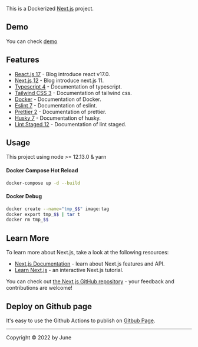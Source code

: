 This is a Dockerized [Next.js](https://nextjs.org/) project.

## Demo

You can check [demo](https://next-typescript-tailwind-starter.vercel.app/)

## Features

- [React.js 17](https://reactjs.org/blog/2020/10/20/react-v17.html) - Blog introduce react v17.0.
- [Next.js 12](https://nextjs.org/blog/next-12) - Blog introduce next.js 11.
- [Typescript 4](https://www.typescriptlang.org/) - Documentation of typescript.
- [Tailwind CSS 3](https://tailwindcss.com/docs/) - Documentation of tailwind css.
- [Docker](https://docs.docker.com/) - Documentation of Docker.
- [Eslint 7](https://eslint.org/docs/user-guide/getting-started) - Documentation of eslint.
- [Prettier 2](https://prettier.io/docs/en/index.html) - Documentation of prettier.
- [Husky 7](https://typicode.github.io/husky/#/) - Documentation of husky.
- [Lint Staged 12](https://github.com/okonet/lint-staged) - Documentation of lint staged.

## Usage

This project using node >= 12.13.0 & yarn

#### Docker Compose Hot Reload

```bash
docker-compose up -d --build
```

#### Docker Debug

```bash
docker create --name="tmp_$$" image:tag
docker export tmp_$$ | tar t
docker rm tmp_$$
```


## Learn More

To learn more about Next.js, take a look at the following resources:

- [Next.js Documentation](https://nextjs.org/docs) - learn about Next.js features and API.
- [Learn Next.js](https://nextjs.org/learn) - an interactive Next.js tutorial.

You can check out [the Next.js GitHub repository](https://github.com/vercel/next.js/) - your feedback and contributions are welcome!

## Deploy on Github page

It's easy to use the Github Actions to publish on [Gitbub Page](https://vercel.com/new?utm_medium=default-template&filter=next.js&utm_source=create-next-app&utm_campaign=create-next-app-readme).

---

Copyright © 2022 by June
